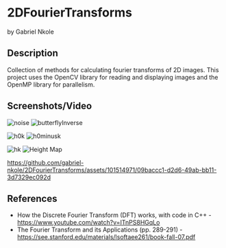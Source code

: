 # 2DFourierTransforms
by Gabriel Nkole

## Description
Collection of methods for calculating fourier transforms of 2D images. This project uses the OpenCV library for reading and displaying images and the OpenMP library for parallelism.

## Screenshots/Video
![noise](https://github.com/gabriel-nkole/2DFourierTransforms/assets/101514971/3dfd7a6f-1865-4e64-a841-f84293b00d64)
![butterflyInverse](https://github.com/gabriel-nkole/2DFourierTransforms/assets/101514971/3dfd345c-d030-4016-839e-90220b6973a3)

![h0k](https://github.com/gabriel-nkole/2DFourierTransforms/assets/101514971/9cc0c6e8-c46b-4749-b278-1f579d826ad1)
![h0minusk](https://github.com/gabriel-nkole/2DFourierTransforms/assets/101514971/60c7f55a-c39f-4042-a4b4-394be2a37bd9)

![hk](https://github.com/gabriel-nkole/2DFourierTransforms/assets/101514971/8df92e34-fa9f-43f1-8a2e-cebe10b227a8)
![Height Map](https://github.com/gabriel-nkole/2DFourierTransforms/assets/101514971/aaae92e1-b244-4004-ba48-a2120f695bad)

https://github.com/gabriel-nkole/2DFourierTransforms/assets/101514971/09baccc1-d2d6-49ab-bb11-3d7329ec092d

## References
- How the Discrete Fourier Transform (DFT) works, with code in C++ - https://www.youtube.com/watch?v=ITnPS8HGqLo
- The Fourier Transform and its Applications (pp. 289-291) - https://see.stanford.edu/materials/lsoftaee261/book-fall-07.pdf
